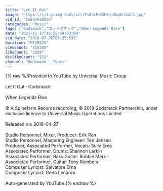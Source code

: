 ```yaml
---
title: "Let It Out"
image: "https:\/\/i.ytimg.com\/vi\/Is8acFsWOtU\/hqdefault.jpg"
vid_id: "Is8acFsWOtU"
categories: "Music"
tags: ["Godsmack","ゴッドスマック","When Legends Rise"]
date: "2021-11-17T16:55:54+03:00"
vid_date: "2018-07-26T01:25:53Z"
duration: "PT3M42S"
viewcount: "355285"
likeCount: "3028"
dislikeCount: "151"
channel: "Godsmack - Topic"
---
```

{% raw %}Provided to YouTube by Universal Music Group<br /><br />Let It Out · Godsmack<br /><br />When Legends Rise<br /><br />℗ A Spinefarm Records recording; ℗ 2018 Godsmack Partnership, under exclusive licence to Universal Music Operations Limited<br /><br />Released on: 2018-04-27<br /><br />Studio  Personnel, Mixer, Producer: Erik Ron<br />Studio  Personnel, Mastering  Engineer: Ted Jensen<br />Producer, Associated  Performer, Vocals: Sully Erna<br />Associated  Performer, Drums: Shannon Larkin<br />Associated  Performer, Bass  Guitar: Robbie Merrill<br />Associated  Performer, Guitar: Tony Rombola<br />Composer  Lyricist: Salvatore Erna<br />Composer  Lyricist: Geno Lenardo<br /><br />Auto-generated by YouTube.{% endraw %}
